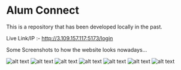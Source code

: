 # Alum Connect
This is a repository that has been developed locally in the past.

Live Link/IP :- http://3.109.157.117:5173/login


Some Screenshots to how the website looks nowadays...

![alt text](https://github.com/9keystrokes/Alum_Connect_NEW/blob/main/website%20screenshots/Screenshot%202025-03-11%20043945.png)
![alt text](https://github.com/9keystrokes/Alum_Connect_NEW/blob/main/website%20screenshots/Screenshot%202025-03-11%20044001.png)
![alt text](https://github.com/9keystrokes/Alum_Connect_NEW/blob/main/website%20screenshots/Screenshot%202025-03-11%20044017.png)
![alt text](https://github.com/9keystrokes/Alum_Connect_NEW/blob/main/website%20screenshots/Screenshot%202025-03-11%20044024.png)
![alt text](https://github.com/9keystrokes/Alum_Connect_NEW/blob/main/website%20screenshots/Screenshot%202025-03-11%20044031.png)
![alt text](https://github.com/9keystrokes/Alum_Connect_NEW/blob/main/website%20screenshots/Screenshot%202025-03-11%20044038.png)
![alt text](https://github.com/9keystrokes/Alum_Connect_NEW/blob/main/website%20screenshots/Screenshot%202025-03-11%20044045.png)
